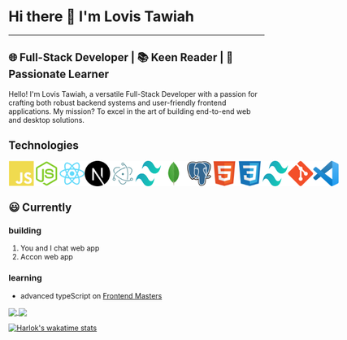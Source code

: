 # Hi there 👋 I'm Lovis Tawiah
---
 ## 🌐 Full-Stack Developer | 📚 Keen Reader | 🧠 Passionate Learner 

 Hello! I'm Lovis Tawiah, a versatile Full-Stack Developer with a passion for crafting both robust backend systems and user-friendly frontend applications. My mission? To excel in the art of building end-to-end web and desktop solutions.
 ## Technologies
<section style="display:flex; justify-content:space-around;">
<img src="./img/javascript-plain.svg" alt="javascript" width="50px" height="50px" />
<img src="./img/nodejs-original.svg" alt="javascript" width="50px" height="50px" />
<img src="./img/react-original.svg" alt="javascript" width="50px" height="50px" />
<img src="./img/nextjs-original.svg" alt="javascript" width="50px" height="50px" />
<img src="./img/electron-original.svg" alt="javascript" width="50px" height="50px" />
<img src="./img/tailwind-css.svg" alt="javascript" width="50px" height="50px" />
<img src="./img/mongodb-original.svg" alt="javascript" width="50px" height="50px" />
<img src="./img/postgresql-original.svg" alt="javascript" width="50px" height="50px" />
<img src="./img/html5-original.svg" alt="javascript" width="50px" height="50px" />
<img src="./img/css3-original.svg" alt="javascript" width="50px" height="50px" />
<img src="./img/tailwind-css.svg" alt="javascript" width="50px" height="50px" />
<img src="./img/git-original.svg" alt="javascript" width="50px" height="50px" />
<img src="./img/visual-studio-code.svg" alt="javascript" width="50px" height="50px" />
</section>

## 😃 Currently 
### building 
 1. You and I chat web app
 2.  Accon web app

### learning
- advanced typeScript on [Frontend Masters](https://frontendmasters.com/)

<a href="https://github.com/lovistawiah/">
  <img height=200 align="center" src="https://github-readme-stats.vercel.app/api?username=lovistawiah&show_icons=true" />
</a>
<a href="https://github.com/lovistawiah/">
  <img height=200 align="center" src="https://github-readme-stats.vercel.app/api/top-langs?username=lovistawiah&layout=compact&langs_count=8&card_width=320" />
</a>

[![Harlok's wakatime stats](https://github-readme-stats.vercel.app/api/wakatime?username=lovistawiah)](https://github.com/lovistawiah/)
